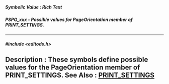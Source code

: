##### Symbolic Value : Rich Text
##### PSPO_xxx - Possible values for PageOrientation member of PRINT_SETTINGS.
---
##### #include <editods.h>
**Description :**
These symbols define possible values for the PageOrientation member of 
PRINT_SETTINGS.
**See Also :**
[PRINT_SETTINGS](D:/md_files/PRINT_SETTINGS.md)
---

